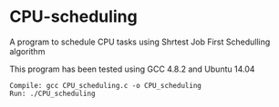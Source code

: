 # CPU-scheduling
A program to schedule CPU tasks using Shrtest Job First Schedulling algorithm

This program has been tested using GCC 4.8.2 and Ubuntu 14.04

```
Compile: gcc CPU_scheduling.c -o CPU_scheduling
Run: ./CPU_scheduling
